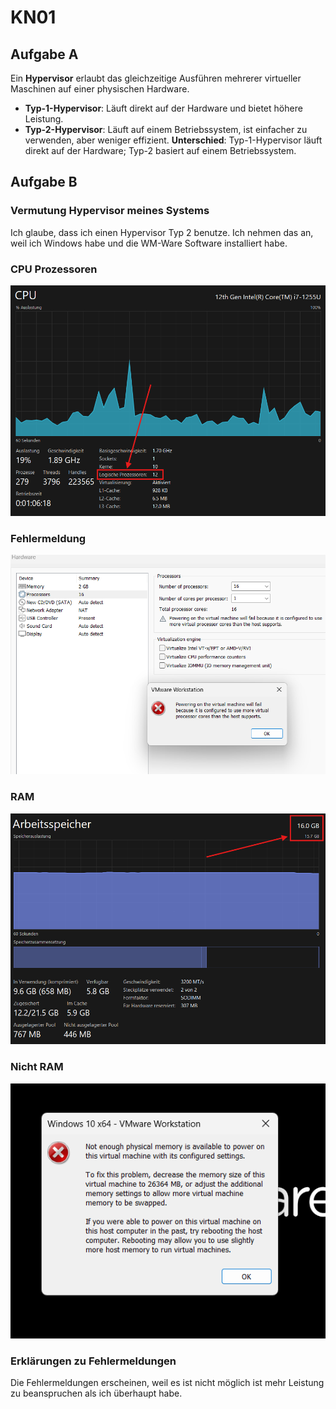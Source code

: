 # KN01

## Aufgabe A

Ein **Hypervisor** erlaubt das gleichzeitige Ausführen mehrerer virtueller Maschinen auf einer physischen Hardware.
- **Typ-1-Hypervisor**: Läuft direkt auf der Hardware und bietet höhere Leistung.
- **Typ-2-Hypervisor**: Läuft auf einem Betriebssystem, ist einfacher zu verwenden, aber weniger effizient.
**Unterschied**: Typ-1-Hypervisor läuft direkt auf der Hardware; Typ-2 basiert auf einem Betriebssystem.

## Aufgabe B

### Vermutung Hypervisor meines Systems
Ich glaube, dass ich einen Hypervisor Typ 2 benutze. Ich nehmen das an, weil ich Windows habe und die WM-Ware Software installiert habe.

### CPU Prozessoren
![Logische_Prozessoren](Images/Logische_Prozessoren.png)

### Fehlermeldung
![Error](Images/More_Cores.png)

### RAM
![RAM](Images/Anzahl_RAM.png)

### Nicht RAM
![Not_enough_RAM](Images/Not_enough_RAM.png)

### Erklärungen zu Fehlermeldungen
Die Fehlermeldungen erscheinen, weil es ist nicht möglich ist mehr Leistung zu beanspruchen als ich überhaupt habe.